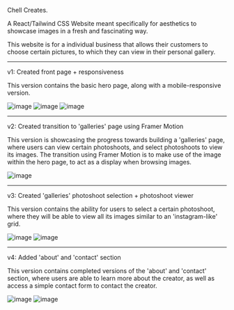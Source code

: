 Chell Creates.

A React/Tailwind CSS Website meant specifically for aesthetics to showcase images in a fresh and fascinating way.

This website is for a individual business that allows their customers to choose certain pictures, to which they can view in their personal gallery.

---

v1: Created front page + responsiveness

This version contains the basic hero page, along with a mobile-responsive version.

![image](https://github.com/alexjachna/chell-creates/assets/57778785/25f38b7a-fe2e-49e2-99c5-a57f4808204b)
![image](https://github.com/alexjachna/chell-creates/assets/57778785/4519d101-6bec-4d01-b1d4-0693a7c9059d)
![image](https://github.com/alexjachna/chell-creates/assets/57778785/b1db0efa-c829-446d-a1da-6de37d6ad9e9)

---

v2: Created transition to 'galleries' page using Framer Motion

This version is showcasing the progress towards building a 'galleries' page, where users can view certain photoshoots, and select photoshoots to view its images. The transition using Framer Motion is to make use of the image within the hero page, to act as a display when browsing images.

![image](https://github.com/alexjachna/chell-creates/assets/57778785/4592eac2-f331-4059-8fdc-44f785b40fa4)

---

v3: Created 'galleries' photoshoot selection + photoshoot viewer

This version contains the ability for users to select a certain photoshoot, where they will be able to view all its images similar to an 'instagram-like' grid.

![image](https://github.com/alexjachna/chell-creates/assets/57778785/f513250e-2c3f-44ba-acc5-76a249c93460)
![image](https://github.com/alexjachna/chell-creates/assets/57778785/b64f4705-34f6-4f8e-8d02-505674d340ff)

---

v4: Added 'about' and 'contact' section

This version contains completed versions of the 'about' and 'contact' section, where users are able to learn more about the creator, as well as access a simple contact form to contact the creator.

![image](https://github.com/alexjachna/chell-creates/assets/57778785/6c57da1a-5f83-40b6-959b-3233070f17f9)
![image](https://github.com/alexjachna/chell-creates/assets/57778785/c9cd003d-1d8b-4e03-9e49-ad284608b0dc)


